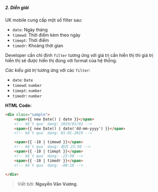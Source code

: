 ##### 2. Diễn giải
UK mobile cung cấp một số filter sau:
- `date`: Ngày tháng
- `timewd`: Thời điểm kèm theo ngày
- `timept`: Thời điểm
- `timedr`: Khoảng thời gian

Developer cần chỉ định `filter` tương ứng với giá trị cần hiển thị thì giá trị hiển thị sẽ được hiển thị đúng với format của hệ thống.

*Các kiểu giá trị* tương ứng với các `filter`:
- `date`: `Date`
- `timewd`: `number`
- `timept`: `number`
- `timedr`: `number`

**HTML Code:**
```html
<div class="sample">
    <span>{{ new Date() | date }}</span>
    <!-- kết quả dạng: 2019/01/01 -->
    <span>{{ new Date() | date('dd-mm-yyyy') }}</span>
    <!-- kết quả dạng: 01-01-2019 -->

    <span>{{ -10 | timewd }}</span>
    <!-- kết quả dạng: 前日 23:50 -->
    <span>{{ -10 | timept }}</span>
    <!-- kết quả dạng: -23:50 -->
    <span>{{ -10 | timedr }}</span>
    <!-- kết quả dạng: -00:10 -->
    
</div>
```
<div class="mt-2"></div>

> Viết bởi: **Nguyễn Văn Vương**.
<div class="mb-2"></div>